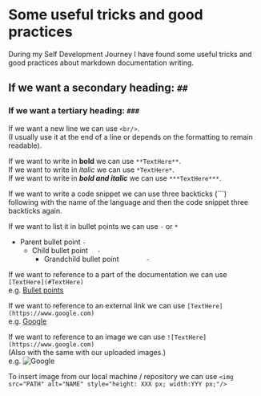 # Some useful tricks and good practices

During my Self Development Journey I have found some useful tricks and good practices about markdown documentation writing.

## If we want a secondary heading: ```##```
### If we want a tertiary heading: ```###```

If we want a new line we can use ```<br/>```. <br/>
(I usually use it at the end of a line or depends on the formatting to remain readable). <br/>

If we want to write in **bold** we can use ```**TextHere**```. <br/>
If we want to write in *italic* we can use ```*TextHere*```. <br/>
If we want to write in ***bold and italic*** we can use ```***TextHere***```. <br/>

If we want to write a code snippet we can use three backticks (```) <br/>
following with the name of the language and then the code snippet three backticks again. <br/>

<a id="Bullet-points"></a>
If we want to list it in bullet points we can use ```-``` or ```*``` <br/>
- Parent bullet point ```-```
  - Child bullet point ```  -```
    - Grandchild bullet point ```       -```

If we want to reference to a part of the documentation we can use ```[TextHere](#TextHere)``` <br/>
e.g. [Bullet points](#Bullet-points)  <br/>

If we want to reference to an external link we can use ```[TextHere](https://www.google.com)``` <br/>
e.g. [Google](https://www.google.com)  <br/>

If we want to reference to an image we can use ```![TextHere](https://www.google.com)``` <br/>
(Also with the same with our uploaded images.) <br/>
e.g. ![Google](https://www.google.com/images/branding/googlelogo/1x/googlelogo_color_272x92dp.png)  <br/>

To insert image from our local machine / repository we can use ```<img src="PATH" alt="NAME" style="height: XXX px; width:YYY px;"/>``` <br/>
